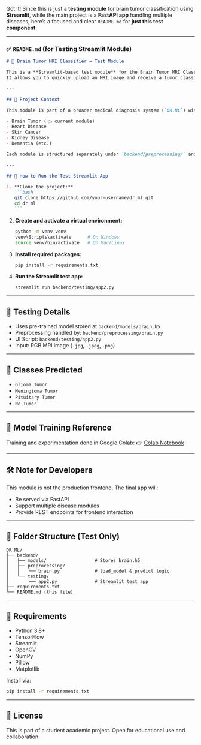Got it! Since this is just a **testing module** for brain tumor classification using **Streamlit**, while the main project is a **FastAPI app** handling multiple diseases, here’s a focused and clear `README.md` for **just this test component**:

---

### ✅ `README.md` (for Testing Streamlit Module)

````markdown
# 🧠 Brain Tumor MRI Classifier – Test Module

This is a **Streamlit-based test module** for the Brain Tumor MRI Classifier component of a larger disease diagnosis platform (FastAPI-based).  
It allows you to quickly upload an MRI image and receive a tumor classification using a fine-tuned `EfficientNetB0` model (`brain.h5`).

---

## 📁 Project Context

This module is part of a broader medical diagnosis system (`DR.ML`) with support for:

- Brain Tumor (👈 current module)
- Heart Disease
- Skin Cancer
- Kidney Disease
- Dementia (etc.)

Each module is structured separately under `backend/preprocessing/` and integrated under the main FastAPI project.

---

## 🚀 How to Run the Test Streamlit App

1. **Clone the project:**
   ```bash
   git clone https://github.com/your-username/dr.ml.git
   cd dr.ml
   ```
````

2. **Create and activate a virtual environment:**

   ```bash
   python -m venv venv
   venv\Scripts\activate      # On Windows
   source venv/bin/activate   # On Mac/Linux
   ```

3. **Install required packages:**

   ```bash
   pip install -r requirements.txt
   ```

4. **Run the Streamlit test app:**

   ```bash
   streamlit run backend/testing/app2.py
   ```

---

## 🧪 Testing Details

- Uses pre-trained model stored at `backend/models/brain.h5`
- Preprocessing handled by: `backend/preprocessing/brain.py`
- UI Script: `backend/testing/app2.py`
- Input: RGB MRI image (`.jpg`, `.jpeg`, `.png`)

---

## 🧠 Classes Predicted

- `Glioma Tumor`
- `Meningioma Tumor`
- `Pituitary Tumor`
- `No Tumor`

---

## 📓 Model Training Reference

Training and experimentation done in Google Colab:
👉 [Colab Notebook](https://colab.research.google.com/drive/1tZFfqfyRrQeW7-IqAk9uY-yA3HbwFmSL?authuser=2#scrollTo=streaming-priority)

---

## 🛠 Note for Developers

This module is not the production frontend. The final app will:

- Be served via FastAPI
- Support multiple disease modules
- Provide REST endpoints for frontend interaction

---

## 📁 Folder Structure (Test Only)

```
DR.ML/
├── backend/
│   ├── models/                  # Stores brain.h5
│   ├── preprocessing/
│   │   └── brain.py             # load_model & predict logic
│   └── testing/
│       └── app2.py              # Streamlit test app
├── requirements.txt
└── README.md (this file)
```

---

## 📌 Requirements

- Python 3.8+
- TensorFlow
- Streamlit
- OpenCV
- NumPy
- Pillow
- Matplotlib

Install via:

```bash
pip install -r requirements.txt
```

---

## 🧩 License

This is part of a student academic project. Open for educational use and collaboration.
